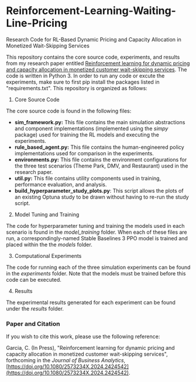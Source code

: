 # Reinforcement-Learning-Waiting-Line-Pricing
Research Code for RL-Based Dynamic Pricing and Capacity Allocation in Monetized Wait-Skipping Services

This repository contains the core source code, experiments, and results from my research paper entitled [Reinforcement learning for dynamic pricing and capacity allocation in monetized customer wait-skipping services](https://doi.org/10.1080/2573234X.2024.2424542). The code is written in Python 3. In order to run any code or excute the experiments, make sure to first pip install the packages listed in "requirements.txt". This repository is organized as follows:

1. Core Source Code

The core source code is found in the following files:

- **sim_framework.py:** This file contains the main simulation abstractions and component implementations (implemented using the *simpy* package) used for training the RL models and executing the experiments.
- **rule_based_agent.py:** This file contains the human-engineered policy implementations used for comparison in the experiments.
- **environments.py:** This file contains the environment configurations for the three test scenarios (Theme Park, DMV, and Restaurant) used in the research paper.
- **util.py:** This file contains utility components used in training, performance evaluation, and analysis.
- **build_hyperparameter_study_plots.py**: This script allows the plots of an existing Optuna study to be drawn without having to re-run the study script.

2. Model Tuning and Training

The code for hyperparameter tuning and training the models used in each scenario is found in the *model_training* folder. When each of these files are run,
a correspondingly-named Stable Baselines 3 PPO model is trained and placed within the the *models* folder. 

3.  Computational Experiments

The code for running each of the three simulation experiments can be found in the *experiments* folder. Note that the models must be trained before this code can be executed.

4.  Results

The experimental results generated for each experiment can be found under the *results* folder.

### Paper and Citation

If you wish to cite this work, please use the following reference:

Garcia, C. (In Press), "Reinforcement learning for dynamic pricing and capacity allocation in monetized customer wait-skipping services", forthcoming in the *Journal of Business Analytics*, [https://doi.org/10.1080/2573234X.2024.2424542](https://doi.org/10.1080/2573234X.2024.2424542).
